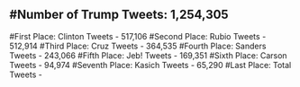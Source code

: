 #Number of Trump Tweets: 1,254,305
---
#First Place: Clinton Tweets - 517,106
#Second Place: Rubio Tweets - 512,914
#Third Place: Cruz Tweets - 364,535
#Fourth Place: Sanders Tweets - 243,066
#Fifth Place: Jeb! Tweets - 169,351
#Sixth Place: Carson Tweets - 94,974
#Seventh Place: Kasich Tweets - 65,290
#Last Place: Total Tweets -  
